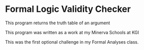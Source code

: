 # Formal Logic Validity Checker
 This program returns the truth table of an argument

<p>This program was written as a work at my Minerva Schools at KGI</p>

<p> This was the first optional challenge in my Formal Analyses class. </p>